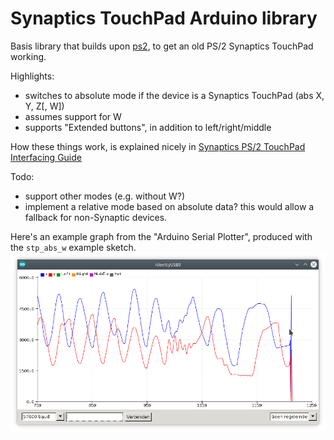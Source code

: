# Synaptics TouchPad Arduino library

Basis library that builds upon [ps2](https://playground.arduino.cc/ComponentLib/Ps2mouse/), to get an old PS/2 Synaptics TouchPad working.

Highlights:
- switches to absolute mode if the device is a Synaptics TouchPad (abs X, Y, Z[, W])
- assumes support for W
- supports "Extended buttons", in addition to left/right/middle

How these things work, is explained nicely in [Synaptics PS/2 TouchPad Interfacing Guide](http://blog.amigas.ru/wp-content/uploads/2014/03/touchpad_RevB.pdf)

Todo:
- support other modes (e.g. without W?)
- implement a relative mode based on absolute data? this would allow a fallback for non-Synaptic devices.

Here's an example graph from the "Arduino Serial Plotter", produced with the `stp_abs_w` example sketch.
![stp_abs_w output](examples/stp_abs_w/stp_abs_w.png?raw=true)
